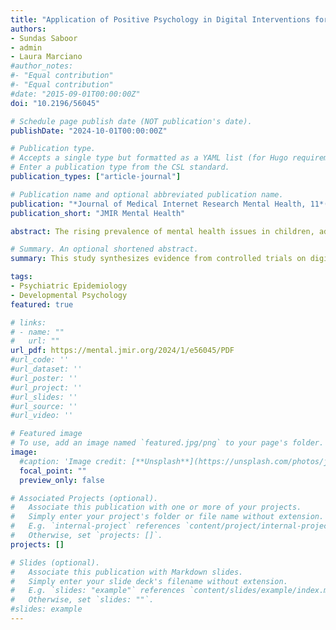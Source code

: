```yaml
---
title: "Application of Positive Psychology in Digital Interventions for Children, Adolescents, and Young Adults: Systematic Review and Meta-Analysis of Controlled Trials"
authors:
- Sundas Saboor
- admin
- Laura Marciano
#author_notes:
#- "Equal contribution"
#- "Equal contribution"
#date: "2015-09-01T00:00:00Z"
doi: "10.2196/56045"

# Schedule page publish date (NOT publication's date).
publishDate: "2024-10-01T00:00:00Z"

# Publication type.
# Accepts a single type but formatted as a YAML list (for Hugo requirements).
# Enter a publication type from the CSL standard.
publication_types: ["article-journal"]

# Publication name and optional abbreviated publication name.
publication: "*Journal of Medical Internet Research Mental Health, 11*(1)"
publication_short: "JMIR Mental Health"

abstract: The rising prevalence of mental health issues in children, adolescents, and young adults has become an escalating public health issue, impacting approximately 10%-20% of young people on a global scale. Positive psychology interventions (PPIs) can act as powerful mental health promotion tools to reach wide-ranging audiences that might otherwise be challenging to access. This increased access would enable prevention of mental disorders and promotion of widespread well-being by enhancing self-efficacy, thereby supporting the achievement of tangible objectives. We aimed to conduct a comprehensive synthesis of all randomized controlled trials and controlled trials involving children, adolescents, and young adults, encompassing both clinical and nonclinical populations, to comprehensively evaluate the effectiveness of digital PPIs in this age group. After a literature search in 9 electronic databases until January 12, 2023, and gray literature until April 2023, we carried out a systematic review of 35 articles, of which 18 (51%) provided data for the meta-analysis. We included randomized controlled trials and controlled trials mainly based on web-based, digital, or smartphone-based interventions using a positive psychology framework as the main component. Studies included participants with a mean age of <35 years. Outcomes of PPIs were classified into indicators of well-being (compassion, life satisfaction, optimism, happiness, resilience, emotion regulation and emotion awareness, hope, mindfulness, purpose, quality of life, gratitude, empathy, forgiveness, motivation, and kindness) and ill-being (depression, anxiety, stress, loneliness, and burnout). PRISMA (Preferred Reporting Items for Systematic Reviews and Meta-Analyses) guidelines were used for the selection of studies and data extraction. Quality assessment was performed following the CONSORT (Consolidated Standards of Reporting Trials) guidelines. For well-being outcomes, meta-analytic results showed that PPIs augmented the feeling of purpose, gratitude, and hope (Hedges g=0.555), compassion (Hedges g=0.447), positive coping behaviors (Hedges g=0.421), body image–related outcomes (Hedges g=0.238), and positive mindset predisposition (Hedges g=0.304). For ill-being outcomes, PPIs reduced cognitive biases (Hedges g=–0.637), negative emotions and mood (Hedges g=–0.369), and stress levels (Hedges g=–0.342). Of note, larger effect sizes were found when a waiting list control group was considered versus a digital control group. A funnel plot showed no publication bias. Meta-regression analyses showed that PPIs tended to show a larger effect size on well-being outcomes in studies including young adults, whereas no specific effect was found for ill-being outcomes. Revised evidence suggests that PPIs benefit young people’s well-being and mitigate ill-being symptoms. Digital platforms offer a unique way to address their mental health challenges, although not without limitations. Future research should

# Summary. An optional shortened abstract.
summary: This study synthesizes evidence from controlled trials on digital Positive Psychology Interventions, demonstrating their effectiveness in enhancing well-being and reducing mental health issues among youths.

tags:
- Psychiatric Epidemiology
- Developmental Psychology
featured: true

# links:
# - name: ""
#   url: ""
url_pdf: https://mental.jmir.org/2024/1/e56045/PDF
#url_code: ''
#url_dataset: ''
#url_poster: ''
#url_project: ''
#url_slides: ''
#url_source: ''
#url_video: ''

# Featured image
# To use, add an image named `featured.jpg/png` to your page's folder. 
image:
  #caption: 'Image credit: [**Unsplash**](https://unsplash.com/photos/jdD8gXaTZsc)'
  focal_point: ""
  preview_only: false

# Associated Projects (optional).
#   Associate this publication with one or more of your projects.
#   Simply enter your project's folder or file name without extension.
#   E.g. `internal-project` references `content/project/internal-project/index.md`.
#   Otherwise, set `projects: []`.
projects: []

# Slides (optional).
#   Associate this publication with Markdown slides.
#   Simply enter your slide deck's filename without extension.
#   E.g. `slides: "example"` references `content/slides/example/index.md`.
#   Otherwise, set `slides: ""`.
#slides: example
---
```


